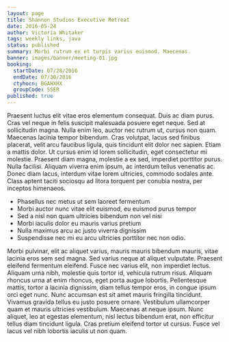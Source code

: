 ```yaml
---
layout: page
title: Shannon Studios Executive Retreat
date: 2016-05-24
author: Victoria Whitaker
tags: weekly links, java
status: published
summary: Morbi rutrum ex et turpis varius euismod. Maecenas.
banner: images/banner/meeting-01.jpg
booking:
  startDate: 07/28/2016
  endDate: 07/30/2016
  ctyhocn: BGAHXHX
  groupCode: SSER
published: true
---
```

Praesent luctus elit vitae eros elementum consequat. Duis ac diam purus. Cras vel neque in felis suscipit malesuada posuere eget neque. Sed at sollicitudin magna. Nulla enim leo, auctor nec rutrum ut, cursus non quam. Maecenas lacinia tempor bibendum. Cras volutpat, lacus sed finibus placerat, velit arcu faucibus ligula, quis tincidunt elit dolor nec sapien.
Etiam a mattis dolor. Ut cursus enim id lorem sollicitudin, eget consectetur mi molestie. Praesent diam magna, molestie a ex sed, imperdiet porttitor purus. Nulla facilisi. Aliquam viverra enim ipsum, ac interdum tellus venenatis ac. Donec diam lacus, interdum vitae lorem ultricies, commodo sodales ante. Class aptent taciti sociosqu ad litora torquent per conubia nostra, per inceptos himenaeos.

* Phasellus nec metus ut sem laoreet fermentum
* Morbi auctor nunc vitae elit euismod, eu euismod purus tempor
* Sed a nisl non quam ultricies bibendum non vel nisi
* Morbi iaculis dolor eu mauris varius pretium
* Nulla maximus arcu ac justo viverra dignissim
* Suspendisse nec mi eu arcu ultricies porttitor nec non odio.

Morbi pulvinar, elit ac aliquet varius, mauris mauris bibendum mauris, vitae lacinia eros sem sed magna. Sed varius neque at aliquet vulputate. Praesent eleifend fermentum eleifend. Fusce nec varius elit, non imperdiet lectus. Aliquam urna nibh, molestie quis tortor id, vehicula rutrum risus. Aliquam rhoncus urna at enim rhoncus, eget porta augue lobortis. Pellentesque mattis, tortor a lacinia dignissim, diam tellus tempor eros, in congue ipsum orci eget nunc. Nunc accumsan est sit amet mauris fringilla tincidunt. Vivamus gravida tellus eu justo posuere ornare. Vestibulum ullamcorper quam et mauris ultricies vestibulum. Maecenas at neque ipsum. Nunc aliquet, leo at egestas elementum, nisl lectus bibendum erat, non efficitur tellus diam tincidunt ligula. Cras pretium eleifend tortor ut cursus. Fusce vel lacus vel nibh lobortis iaculis ut non quam.
